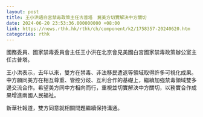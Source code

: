 ```yaml
---
layout: post
title: 王小洪晤白宮禁毒政策主任古普塔　冀美方切實解決中方關切
date: 2024-06-20 23:53:36.000000000 +08:00
link: https://news.rthk.hk/rthk/ch/component/k2/1758357-20240620.htm
categories: rthk
---
```


國務委員、國家禁毒委員會主任王小洪在北京會見美國白宮國家禁毒政策辦公室主任古普塔。

王小洪表示，去年以來，雙方在禁毒、非法移民遣返等領域取得許多可視化成果。中方願同美方在相互尊重、管控分歧、互利合作的基礎上，繼續加強禁毒領域雙多邊交流合作。希望美方同中方相向而行，重視並切實解決中方關切，以務實合作成果增進兩國人民福祉。

新華社報道，雙方同意就相關問題繼續保持溝通。
